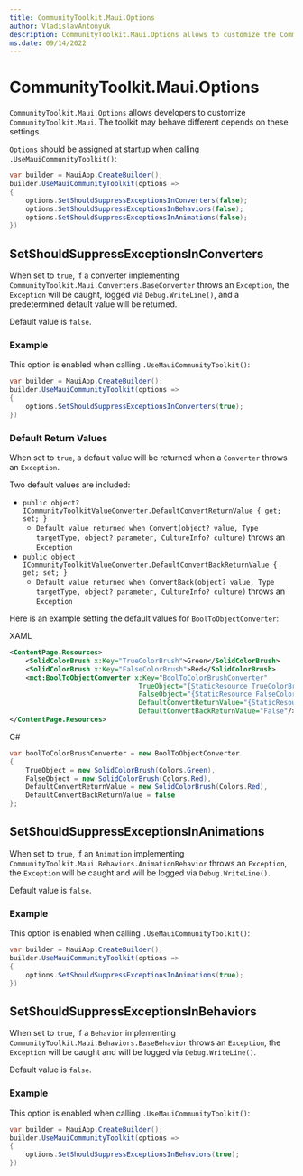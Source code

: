 ```yaml
---
title: CommunityToolkit.Maui.Options
author: VladislavAntonyuk
description: CommunityToolkit.Maui.Options allows to customize the CommunityToolkit.Maui.
ms.date: 09/14/2022
---
```


# CommunityToolkit.Maui.Options

`CommunityToolkit.Maui.Options` allows developers to customize `CommunityToolkit.Maui`. The toolkit may behave different depends on these settings.

`Options` should be assigned at startup when calling `.UseMauiCommunityToolkit()`:

```cs
var builder = MauiApp.CreateBuilder();
builder.UseMauiCommunityToolkit(options =>
{
    options.SetShouldSuppressExceptionsInConverters(false);
    options.SetShouldSuppressExceptionsInBehaviors(false);
    options.SetShouldSuppressExceptionsInAnimations(false);
})
```

## SetShouldSuppressExceptionsInConverters

When set to `true`, if a converter implementing `CommunityToolkit.Maui.Converters.BaseConverter` throws an `Exception`, the `Exception` will be caught, logged via `Debug.WriteLine()`, and a predetermined default value will be returned.

Default value is `false`.

### Example
This option is enabled when calling `.UseMauiCommunityToolkit()`:

```csharp
var builder = MauiApp.CreateBuilder();
builder.UseMauiCommunityToolkit(options =>
{
    options.SetShouldSuppressExceptionsInConverters(true);
})
```

### Default Return Values
When set to `true`, a default value will be returned when a `Converter` throws an `Exception`.

Two default values are included:

- `public object? ICommunityToolkitValueConverter.DefaultConvertReturnValue { get; set; }`
   - `Default value returned when Convert(object? value, Type targetType, object? parameter, CultureInfo? culture)` throws an `Exception`
- `public object ICommunityToolkitValueConverter.DefaultConvertBackReturnValue { get; set; }`
   - `Default value returned when ConvertBack(object? value, Type targetType, object? parameter, CultureInfo? culture)` throws an `Exception`

Here is an example setting the default values for `BoolToObjectConverter`:

XAML
```xml
<ContentPage.Resources>
    <SolidColorBrush x:Key="TrueColorBrush">Green</SolidColorBrush>
    <SolidColorBrush x:Key="FalseColorBrush">Red</SolidColorBrush>
    <mct:BoolToObjectConverter x:Key="BoolToColorBrushConverter" 
                                TrueObject="{StaticResource TrueColorBrush}" 
                                FalseObject="{StaticResource FalseColorBrush}"
                                DefaultConvertReturnValue="{StaticResource FalseColorBrush}"
                                DefaultConvertBackReturnValue="False"/>
</ContentPage.Resources>
```

C#
```csharp
var boolToColorBrushConverter = new BoolToObjectConverter
{
    TrueObject = new SolidColorBrush(Colors.Green),
    FalseObject = new SolidColorBrush(Colors.Red),
    DefaultConvertReturnValue = new SolidColorBrush(Colors.Red),
    DefaultConvertBackReturnValue = false
};
```

## SetShouldSuppressExceptionsInAnimations
When set to `true`, if an `Animation` implementing `CommunityToolkit.Maui.Behaviors.AnimationBehavior` throws an `Exception`, the `Exception` will be caught and will be logged via `Debug.WriteLine()`.

Default value is `false`.

### Example
This option is enabled when calling `.UseMauiCommunityToolkit()`:

```csharp
var builder = MauiApp.CreateBuilder();
builder.UseMauiCommunityToolkit(options =>
{
    options.SetShouldSuppressExceptionsInAnimations(true);
})
```

## SetShouldSuppressExceptionsInBehaviors

When set to `true`, if a `Behavior` implementing `CommunityToolkit.Maui.Behaviors.BaseBehavior` throws an `Exception`, the `Exception` will be caught and will be logged via `Debug.WriteLine()`.

Default value is `false`.

### Example
This option is enabled when calling `.UseMauiCommunityToolkit()`:

```csharp
var builder = MauiApp.CreateBuilder();
builder.UseMauiCommunityToolkit(options =>
{
    options.SetShouldSuppressExceptionsInBehaviors(true);
})
```